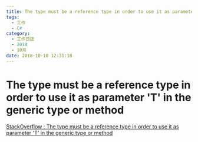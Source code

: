 ```yaml
---
title: The type must be a reference type in order to use it as parameter 'T' in the generic type or method
tags:
  - 工作
  - C#
category:
  - 工作日誌
  - 2018
  - 10月
date: 2018-10-10 12:31:18
---
```

# The type must be a reference type in order to use it as parameter 'T' in the generic type or method #

[StackOverflow : The type must be a reference type in order to use it as parameter 'T' in the generic type or method](https://stackoverflow.com/questions/6451120/the-type-must-be-a-reference-type-in-order-to-use-it-as-parameter-t-in-the-gen)  